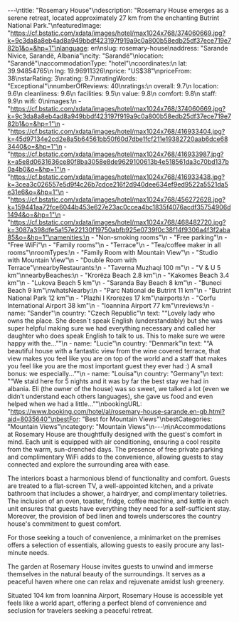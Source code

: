 ---\ntitle: "Rosemary House"\ndescription: "Rosemary House emerges as a serene retreat, located approximately 27 km from the enchanting Butrint National Park."\nfeaturedImage: "https://cf.bstatic.com/xdata/images/hotel/max1024x768/374060669.jpg?k=9c3da8a8eb4ad8a949bbdf423197f919a9c0a800b58edb25df37ece719e782b1&o=&hp=1"\nlanguage: en\nslug: rosemary-house\naddress: "Sarande Nivice, Sarandë, Albania"\ncity: "Sarandë"\nlocation: "Sarandë"\naccommodationType: "hotel"\ncoordinates:\n  lat: 39.94854765\n  lng: 19.96911326\nprice: "US$38"\npriceFrom: 38\nstarRating: 3\nrating: 9.7\nratingWords: "Exceptional"\nnumberOfReviews: 40\nratings:\n  overall: 9.7\n  location: 9.6\n  cleanliness: 9.6\n  facilities: 9.5\n  value: 9.8\n  comfort: 9.8\n  staff: 9.9\n  wifi: 0\nimages:\n  - "https://cf.bstatic.com/xdata/images/hotel/max1024x768/374060669.jpg?k=9c3da8a8eb4ad8a949bbdf423197f919a9c0a800b58edb25df37ece719e782b1&o=&hp=1"\n  - "https://cf.bstatic.com/xdata/images/hotel/max1024x768/416933404.jpg?k=45d97134e2cd2e8a5b64561bb50f60d7dbe1fcf211e19382720aab6dce683440&o=&hp=1"\n  - "https://cf.bstatic.com/xdata/images/hotel/max1024x768/416933987.jpg?k=a5e8d0631636ce80f8ba3058e8de9629100613b4e518561da3c70bd137b0a4b0&o=&hp=1"\n  - "https://cf.bstatic.com/xdata/images/hotel/max1024x768/416933438.jpg?k=3cea3c026557e5d9f4c26b7cdce216f2d940dee634ef9ed9522a5521da5e31e6&o=&hp=1"\n  - "https://cf.bstatic.com/xdata/images/hotel/max1024x768/456272628.jpg?k=159441aa72fce6044b453e627e23ac0ccea4bc1835f4076acdf35754906d1494&o=&hp=1"\n  - "https://cf.bstatic.com/xdata/images/hotel/max1024x768/468482720.jpg?k=3087a398dfe5a157e22130f19750abfb925e0739f0c38f14f9306a4f3f2aba85&o=&hp=1"\namenities:\n  - "Non-smoking rooms"\n  - "Free parking"\n  - "Free WiFi"\n  - "Family rooms"\n  - "Terrace"\n  - "Tea/coffee maker in all rooms"\nroomTypes:\n  - "Family Room with Mountain View"\n  - "Studio with Mountain View"\n  - "Double Room with Terrace"\nnearbyRestaurants:\n  - "Taverna Muzhaqi 100 m"\n  - "V & U 5 km"\nnearbyBeaches:\n  - "Krorëza Beach 2.8 km"\n  - "Kakomes Beach 3.4 km"\n  - "Lukova Beach 5 km"\n  - "Saranda Bay Beach 8 km"\n  - "Buneci Beach 9 km"\nwhatsNearby:\n  - "Parc National de Butrint 11 km"\n  - "Butrint National Park 12 km"\n  - "Plazhi I Krorezes 17 km"\nairports:\n  - "Corfu International Airport 38 km"\n  - "Ioannina Airport 77 km"\nreviews:\n  - name: "Sander"\n    country: "Czech Republic"\n    text: "“Lovely lady who owns the place. She doesn´t speak English (understandably) but she was super helpful making sure we had everything necessary and called her daughter who does speak English to talk to us. This to make sure we were happy with the...”"\n  - name: "Lucie"\n    country: "Denmark"\n    text: "“A beautiful house with a fantastic view from the wine covered terrace, that view makes you feel like you are on top of the world and a staff that makes you feel like you are the most important guest they ever had :)
A small bonus: we especially...”"\n  - name: "Louisa"\n    country: "Germany"\n    text: "“We staid here for 5 nights and it was by far the best stay we had in albania. Eli (the owner of the house) was so sweet, we talked a lot (even we didn’t understand each others languages), she gave us food and even helped when we had a little...”"\nbookingURL: "https://www.booking.com/hotel/al/rosemary-house-sarande.en-gb.html?aid=8035640"\nbestFor: "Best for Mountain Views"\nbestCategories: "Mountain Views"\ncategory: "Mountain Views"\n---\n\nAccommodations at Rosemary House are thoughtfully designed with the guest's comfort in mind. Each unit is equipped with air conditioning, ensuring a cool respite from the warm, sun-drenched days. The presence of free private parking and complimentary WiFi adds to the convenience, allowing guests to stay connected and explore the surrounding area with ease.

The interiors boast a harmonious blend of functionality and comfort. Guests are treated to a flat-screen TV, a well-appointed kitchen, and a private bathroom that includes a shower, a hairdryer, and complimentary toiletries. The inclusion of an oven, toaster, fridge, coffee machine, and kettle in each unit ensures that guests have everything they need for a self-sufficient stay. Moreover, the provision of bed linen and towels underscores the country house's commitment to guest comfort.

For those seeking a touch of convenience, a minimarket on the premises offers a selection of essentials, allowing guests to easily procure any last-minute needs.

The garden at Rosemary House invites guests to unwind and immerse themselves in the natural beauty of the surroundings. It serves as a peaceful haven where one can relax and rejuvenate amidst lush greenery.

Situated 104 km from Ioannina Airport, Rosemary House is accessible yet feels like a world apart, offering a perfect blend of convenience and seclusion for travelers seeking a peaceful retreat.